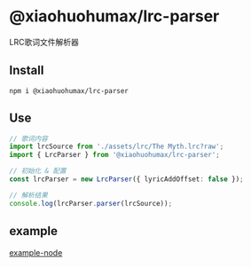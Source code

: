 # @xiaohuohumax/lrc-parser

LRC歌词文件解析器

## Install

```shell
npm i @xiaohuohumax/lrc-parser
```

## Use

```ts
// 歌词内容
import lrcSource from './assets/lrc/The Myth.lrc?raw';
import { LrcParser } from '@xiaohuohumax/lrc-parser';

// 初始化 & 配置
const lrcParser = new LrcParser({ lyricAddOffset: false });

// 解析结果
console.log(lrcParser.parser(lrcSource));
```

## example

[example-node](../../examples/node/README.md)

